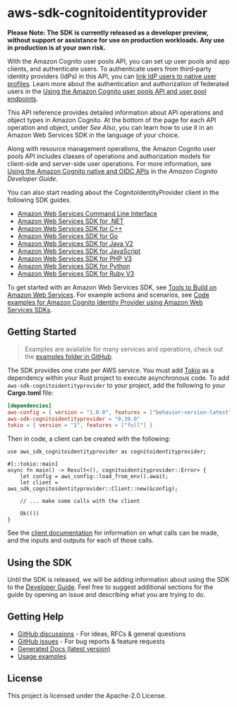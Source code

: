 # aws-sdk-cognitoidentityprovider

**Please Note: The SDK is currently released as a developer preview, without support or assistance for use
on production workloads. Any use in production is at your own risk.**

With the Amazon Cognito user pools API, you can set up user pools and app clients, and authenticate users. To authenticate users from third-party identity providers (IdPs) in this API, you can [link IdP users to native user profiles](https://docs.aws.amazon.com/cognito/latest/developerguide/cognito-user-pools-identity-federation-consolidate-users.html). Learn more about the authentication and authorization of federated users in the [Using the Amazon Cognito user pools API and user pool endpoints](https://docs.aws.amazon.com/cognito/latest/developerguide/cognito-userpools-server-contract-reference.html).

This API reference provides detailed information about API operations and object types in Amazon Cognito. At the bottom of the page for each API operation and object, under _See Also_, you can learn how to use it in an Amazon Web Services SDK in the language of your choice.

Along with resource management operations, the Amazon Cognito user pools API includes classes of operations and authorization models for client-side and server-side user operations. For more information, see [Using the Amazon Cognito native and OIDC APIs](https://docs.aws.amazon.com/cognito/latest/developerguide/user-pools-API-operations.html) in the _Amazon Cognito Developer Guide_.

You can also start reading about the CognitoIdentityProvider client in the following SDK guides.
  - [Amazon Web Services Command Line Interface](https://docs.aws.amazon.com/cli/latest/reference/cognito-idp/index.html#cli-aws-cognito-idp)
  - [Amazon Web Services SDK for .NET](https://docs.aws.amazon.com/sdkfornet/v3/apidocs/items/CognitoIdentityProvider/TCognitoIdentityProviderClient.html)
  - [Amazon Web Services SDK for C++](https://sdk.amazonaws.com/cpp/api/LATEST/aws-cpp-sdk-cognito-idp/html/class_aws_1_1_cognito_identity_provider_1_1_cognito_identity_provider_client.html)
  - [Amazon Web Services SDK for Go](https://docs.aws.amazon.com/sdk-for-go/api/service/cognitoidentityprovider/#CognitoIdentityProvider)
  - [Amazon Web Services SDK for Java V2](https://sdk.amazonaws.com/java/api/latest/software/amazon/awssdk/services/cognitoidentityprovider/CognitoIdentityProviderClient.html)
  - [Amazon Web Services SDK for JavaScript](https://docs.aws.amazon.com/AWSJavaScriptSDK/latest/AWS/CognitoIdentityServiceProvider.html)
  - [Amazon Web Services SDK for PHP V3](https://docs.aws.amazon.com/aws-sdk-php/v3/api/api-cognito-idp-2016-04-18.html)
  - [Amazon Web Services SDK for Python](https://boto3.amazonaws.com/v1/documentation/api/latest/reference/services/cognito-idp.html)
  - [Amazon Web Services SDK for Ruby V3](https://docs.aws.amazon.com/sdk-for-ruby/v3/api/Aws/CognitoIdentityProvider/Client.html)

To get started with an Amazon Web Services SDK, see [Tools to Build on Amazon Web Services](http://aws.amazon.com/developer/tools/). For example actions and scenarios, see [Code examples for Amazon Cognito Identity Provider using Amazon Web Services SDKs](https://docs.aws.amazon.com/cognito/latest/developerguide/service_code_examples_cognito-identity-provider.html).

## Getting Started

> Examples are available for many services and operations, check out the
> [examples folder in GitHub](https://github.com/awslabs/aws-sdk-rust/tree/main/examples).

The SDK provides one crate per AWS service. You must add [Tokio](https://crates.io/crates/tokio)
as a dependency within your Rust project to execute asynchronous code. To add `aws-sdk-cognitoidentityprovider` to
your project, add the following to your **Cargo.toml** file:

```toml
[dependencies]
aws-config = { version = "1.0.0", features = ["behavior-version-latest"] }
aws-sdk-cognitoidentityprovider = "0.39.0"
tokio = { version = "1", features = ["full"] }
```

Then in code, a client can be created with the following:

```rust,no_run
use aws_sdk_cognitoidentityprovider as cognitoidentityprovider;

#[::tokio::main]
async fn main() -> Result<(), cognitoidentityprovider::Error> {
    let config = aws_config::load_from_env().await;
    let client = aws_sdk_cognitoidentityprovider::Client::new(&config);

    // ... make some calls with the client

    Ok(())
}
```

See the [client documentation](https://docs.rs/aws-sdk-cognitoidentityprovider/latest/aws_sdk_cognitoidentityprovider/client/struct.Client.html)
for information on what calls can be made, and the inputs and outputs for each of those calls.

## Using the SDK

Until the SDK is released, we will be adding information about using the SDK to the
[Developer Guide](https://docs.aws.amazon.com/sdk-for-rust/latest/dg/welcome.html). Feel free to suggest
additional sections for the guide by opening an issue and describing what you are trying to do.

## Getting Help

* [GitHub discussions](https://github.com/awslabs/aws-sdk-rust/discussions) - For ideas, RFCs & general questions
* [GitHub issues](https://github.com/awslabs/aws-sdk-rust/issues/new/choose) - For bug reports & feature requests
* [Generated Docs (latest version)](https://awslabs.github.io/aws-sdk-rust/)
* [Usage examples](https://github.com/awslabs/aws-sdk-rust/tree/main/examples)

## License

This project is licensed under the Apache-2.0 License.

